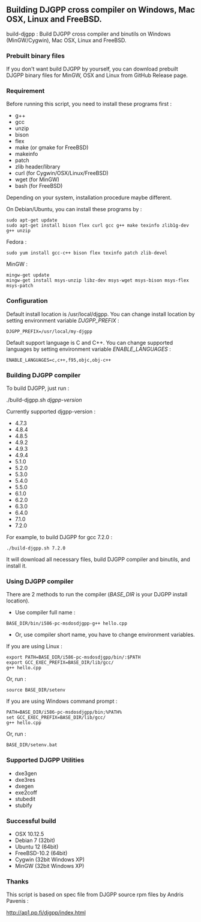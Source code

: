 ## Building DJGPP cross compiler on Windows, Mac OSX, Linux and FreeBSD.

build-djgpp : Build DJGPP cross compiler and binutils on Windows (MinGW/Cygwin), Mac OSX, Linux and FreeBSD.

### Prebuilt binary files

If you don't want build DJGPP by yourself, you can download prebuilt DJGPP binary files for MinGW, OSX and Linux from GitHub Release page.

### Requirement

Before running this script, you need to install these programs first :

* g++
* gcc
* unzip
* bison
* flex
* make (or gmake for FreeBSD)
* makeinfo
* patch
* zlib header/library
* curl (for Cygwin/OSX/Linux/FreeBSD)
* wget (for MinGW)
* bash (for FreeBSD)

Depending on your system, installation procedure maybe different.

On Debian/Ubuntu, you can install these programs by :

```
sudo apt-get update
sudo apt-get install bison flex curl gcc g++ make texinfo zlib1g-dev g++ unzip
```

Fedora :

```
sudo yum install gcc-c++ bison flex texinfo patch zlib-devel
```

MinGW :

```
mingw-get update
mingw-get install msys-unzip libz-dev msys-wget msys-bison msys-flex msys-patch
```

### Configuration

Default install location is /usr/local/djgpp. You can change install location by setting environment variable *DJGPP_PREFIX* :

```
DJGPP_PREFIX=/usr/local/my-djgpp
```

Default support language is C and C++. You can change supported languages by setting environment variable *ENABLE_LANGUAGES* :

```
ENABLE_LANGUAGES=c,c++,f95,objc,obj-c++
```

### Building DJGPP compiler

To build DJGPP, just run :

./build-djgpp.sh *djgpp-version*

Currently supported djgpp-version :

* 4.7.3
* 4.8.4
* 4.8.5
* 4.9.2
* 4.9.3
* 4.9.4
* 5.1.0
* 5.2.0
* 5.3.0
* 5.4.0
* 5.5.0
* 6.1.0
* 6.2.0
* 6.3.0
* 6.4.0
* 7.1.0
* 7.2.0

For example, to build DJGPP for gcc 7.2.0 :

```
./build-djgpp.sh 7.2.0
```

It will download all necessary files, build DJGPP compiler and binutils, and install it.

### Using DJGPP compiler

There are 2 methods to run the compiler (*BASE_DIR* is your DJGPP install location).

* Use compiler full name :

```
BASE_DIR/bin/i586-pc-msdosdjgpp-g++ hello.cpp
```

* Or, use compiler short name, you have to change environment variables.

If you are using Linux :
```
export PATH=BASE_DIR/i586-pc-msdosdjgpp/bin/:$PATH
export GCC_EXEC_PREFIX=BASE_DIR/lib/gcc/
g++ hello.cpp
```
Or, run :

```
source BASE_DIR/setenv
```

If you are using Windows command prompt :

```
PATH=BASE_DIR/i586-pc-msdosdjgpp/bin;%PATH%
set GCC_EXEC_PREFIX=BASE_DIR/lib/gcc/
g++ hello.cpp
```

Or, run :

```
BASE_DIR/setenv.bat
```

### Supported DJGPP Utilities
* dxe3gen
* dxe3res
* dxegen
* exe2coff
* stubedit
* stubify

### Successful build

* OSX 10.12.5
* Debian 7 (32bit)
* Ubuntu 12 (64bit)
* FreeBSD-10.2 (64bit)
* Cygwin (32bit Windows XP)
* MinGW (32bit Windows XP)

### Thanks

This script is based on spec file from DJGPP source rpm files by Andris Pavenis :

<http://ap1.pp.fi/djgpp/index.html>
